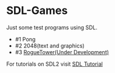 # SDL-Games

Just some test programs using SDL.

- #1 Pong
- #2 2048(text and graphics)
- #3 [RogueTower(Under Development)](https://github.com/RohithS98/RogueTower)

For tutorials on SDL2 visit [SDL Tutorial](http://lazyfoo.net/tutorials/SDL/)

